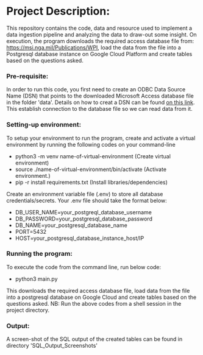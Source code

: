 # Project Description:
This repository contains the code, data and resource used to implement a data ingestion pipeline and analyzing the data to draw-out some insight.
On execution, the program downloads the required access database file from: https://msi.nga.mil/Publications/WPI, load the data from the file into a Postgresql database instance on Google Cloud Platform and create tables based on the questions asked.

### Pre-requisite:
In order to run this code, you first need to create an ODBC Data Source Name (DSN) that points to the downloaded Microsoft Access database file in the folder 'data'. Details on how to creat a DSN can be found [on this link](https://www.microfocus.com/documentation/silk-test/210/en/silktestworkbench-help-en/SILKTEST-413CCBCD-CREATINGDATASOURCEACCESSDATABASE-TSK.html). This establish connection to the database file so we can read data from it.

### Setting-up environment:
To setup your environment to run the program, create and activate a virtual environment by running
the following codes on your command-line
 - python3 -m venv name-of-virtual-environment (Create virtual environment)
 - source ./name-of-virtual-environment/bin/activate (Activate environment.)
 - pip -r install requirements.txt (Install libraries/dependencies)
 
Create an environment variable file (.env) to store all database credentials/secrets. Your .env file should take the format below:
- DB_USER_NAME=your_postgreql_database_username
- DB_PASSWORD=your_postgresql_database_password
- DB_NAME=your_postgresql_database_name
- PORT=5432
- HOST=your_postgresql_database_instance_host/IP

### Running the program:
To execute the code from the command line, run below code:
- python3 main.py 

This downloads the required access database file, load data from the file into a postgresql database on Google Cloud and create tables based on the questions asked.
NB: Run the above codes from a shell session in the project directory.

### Output:
A screen-shot of the SQL output of the created tables can be found in directory 'SQL_Output_Screenshots'
